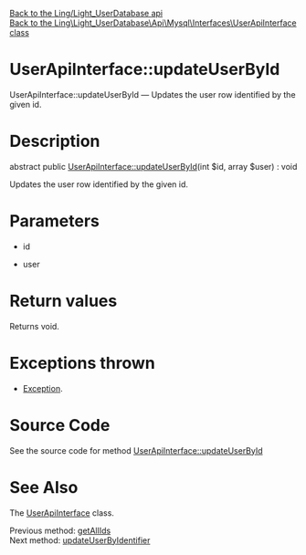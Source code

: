 [Back to the Ling/Light_UserDatabase api](https://github.com/lingtalfi/Light_UserDatabase/blob/master/doc/api/Ling/Light_UserDatabase.md)<br>
[Back to the Ling\Light_UserDatabase\Api\Mysql\Interfaces\UserApiInterface class](https://github.com/lingtalfi/Light_UserDatabase/blob/master/doc/api/Ling/Light_UserDatabase/Api/Mysql/Interfaces/UserApiInterface.md)


UserApiInterface::updateUserById
================



UserApiInterface::updateUserById — Updates the user row identified by the given id.




Description
================


abstract public [UserApiInterface::updateUserById](https://github.com/lingtalfi/Light_UserDatabase/blob/master/doc/api/Ling/Light_UserDatabase/Api/Mysql/Interfaces/UserApiInterface/updateUserById.md)(int $id, array $user) : void




Updates the user row identified by the given id.




Parameters
================


- id

    

- user

    


Return values
================

Returns void.


Exceptions thrown
================

- [Exception](http://php.net/manual/en/class.exception.php).&nbsp;







Source Code
===========
See the source code for method [UserApiInterface::updateUserById](https://github.com/lingtalfi/Light_UserDatabase/blob/master/Api/Mysql/Interfaces/UserApiInterface.php#L134-L134)


See Also
================

The [UserApiInterface](https://github.com/lingtalfi/Light_UserDatabase/blob/master/doc/api/Ling/Light_UserDatabase/Api/Mysql/Interfaces/UserApiInterface.md) class.

Previous method: [getAllIds](https://github.com/lingtalfi/Light_UserDatabase/blob/master/doc/api/Ling/Light_UserDatabase/Api/Mysql/Interfaces/UserApiInterface/getAllIds.md)<br>Next method: [updateUserByIdentifier](https://github.com/lingtalfi/Light_UserDatabase/blob/master/doc/api/Ling/Light_UserDatabase/Api/Mysql/Interfaces/UserApiInterface/updateUserByIdentifier.md)<br>

